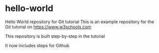 # hello-world
Hello World repository for Git tutorial
This is an example repository for the Git tutorial on https://www.w3schools.com


This repository is built step-by-step in the tutorial

It now includes steps for Github
